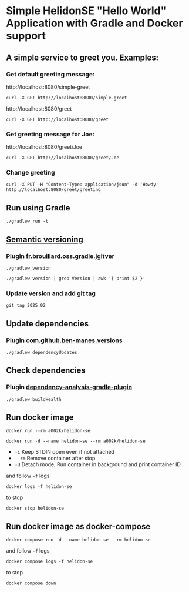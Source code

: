 # Simple HelidonSE "Hello World" Application with Gradle and Docker support

## A simple service to greet you. Examples:

### Get default greeting message:

http://localhost:8080/simple-greet

```shell
curl -X GET http://localhost:8080/simple-greet
```

http://localhost:8080/greet

```shell
curl -X GET http://localhost:8080/greet
```

### Get greeting message for Joe:

http://localhost:8080/greet/Joe

```shell
curl -X GET http://localhost:8080/greet/Joe
```

### Change greeting

```shell
curl -X PUT -H "Content-Type: application/json" -d 'Howdy' http://localhost:8080/greet/greeting
```

## Run using Gradle

```shell
./gradlew run -t
```

## [Semantic versioning](https://zoltanaltfatter.com/2020/04/10/semantic-versioning-with-jgitver/)

### Plugin [fr.brouillard.oss.gradle.jgitver](https://github.com/jgitver/gradle-jgitver-plugin)

```shell
./gradlew version
```

```shell
./gradlew version | grep Version | awk '{ print $2 }'
```

### Update version and add git tag

```shell
git tag 2025.02
```

## Update dependencies

### Plugin [com.github.ben-manes.versions](https://github.com/ben-manes/gradle-versions-plugin)

```shell
./gradlew dependencyUpdates
```

## Check dependencies

### Plugin [dependency-analysis-gradle-plugin](https://github.com/autonomousapps/dependency-analysis-gradle-plugin)

```shell
./gradlew buildHealth
```

## Run docker image

```shell
docker run --rm a002k/helidon-se
```

```shell
docker run -d --name helidon-se --rm a002k/helidon-se
```

- ```-i``` Keep STDIN open even if not attached
- ```--rm``` Remove container after stop
- ```-d``` Detach mode, Run container in background and print container ID

and follow ```-f``` logs

```shell
docker logs -f helidon-se
```

to stop

```shell
docker stop helidon-se
```

## Run docker image as docker-compose

```shell
docker compose run -d --name helidon-se --rm helidon-se
```

and follow ```-f``` logs

```shell
docker compose logs -f helidon-se
```

to stop

```shell
docker compose down
```